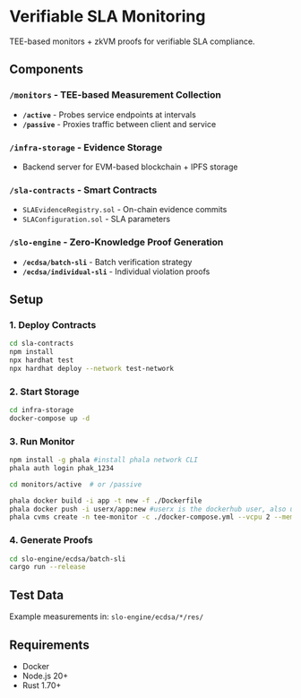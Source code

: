 # Verifiable SLA Monitoring

TEE-based monitors + zkVM proofs for verifiable SLA compliance.

## Components

### `/monitors` - TEE-based Measurement Collection
- **`/active`** - Probes service endpoints at intervals
- **`/passive`** - Proxies traffic between client and service

### `/infra-storage` - Evidence Storage
- Backend server for EVM-based blockchain + IPFS storage

### `/sla-contracts` - Smart Contracts
- `SLAEvidenceRegistry.sol` - On-chain evidence commits
- `SLAConfiguration.sol` - SLA parameters

### `/slo-engine` - Zero-Knowledge Proof Generation
- **`/ecdsa/batch-sli`** - Batch verification strategy
- **`/ecdsa/individual-sli`** - Individual violation proofs

## Setup

### 1. Deploy Contracts
```bash
cd sla-contracts
npm install
npx hardhat test
npx hardhat deploy --network test-network
```

### 2. Start Storage
```bash
cd infra-storage
docker-compose up -d
```

### 3. Run Monitor
```bash
npm install -g phala #install phala network CLI
phala auth login phak_1234

cd monitors/active  # or /passive

phala docker build -i app -t new -f ./Dockerfile
phala docker push -i userx/app:new #userx is the dockerhub user, also update the user in the docker-compose.yml file
phala cvms create -n tee-monitor -c ./docker-compose.yml --vcpu 2 --memory 4096 --disk-size 10 --skip-env
```

### 4. Generate Proofs
```bash
cd slo-engine/ecdsa/batch-sli
cargo run --release
```



## Test Data

Example measurements in: `slo-engine/ecdsa/*/res/`

## Requirements

- Docker
- Node.js 20+
- Rust 1.70+